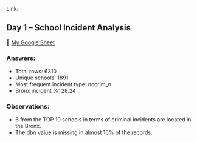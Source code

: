 Link: 



## Day 1 – School Incident Analysis

🔗 [My Google Sheet](https://docs.google.com/spreadsheets/d/104QOv-Hqb-0s-ltjSk7qFKtbKQlNZkL2hFld-BRGZiI/edit?usp=sharing)


### Answers:
- Total rows: 6310
- Unique schools: 1891
- Most frequent incident type: nocrim_n
- Bronx incident %: 28.24
  
### Observations:
- 6 from the TOP 10 schools in terms of criminal incidents are located in the Bronx.
- The dbn value is missing in almost 16% of the records.
